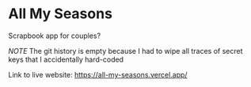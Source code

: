 # All My Seasons
 Scrapbook app for couples?

*NOTE* The git history is empty because I had to wipe all traces of secret keys that I accidentally hard-coded

Link to live website: https://all-my-seasons.vercel.app/
